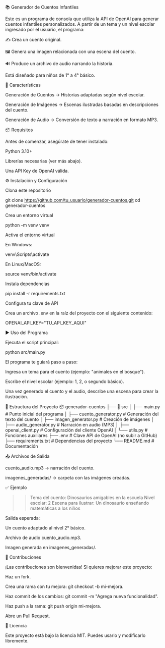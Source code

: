 📚 Generador de Cuentos Infantiles

Este es un programa de consola que utiliza la API de OpenAI para generar cuentos infantiles personalizados. A partir de un tema y un nivel escolar ingresado por el usuario, el programa:

✍️ Crea un cuento original.

🖼️ Genera una imagen relacionada con una escena del cuento.

🔊 Produce un archivo de audio narrando la historia.

Está diseñado para niños de 1° a 4° básico.

🚀 Características

Generación de Cuentos → Historias adaptadas según nivel escolar.

Generación de Imágenes → Escenas ilustradas basadas en descripciones del cuento.

Generación de Audio → Conversión de texto a narración en formato MP3.

📦 Requisitos

Antes de comenzar, asegúrate de tener instalado:

Python 3.10+

Librerías necesarias (ver más abajo).

Una API Key de OpenAI válida.

⚙️ Instalación y Configuración

Clona este repositorio

git clone https://github.com/tu_usuario/generador-cuentos.git
cd generador-cuentos


Crea un entorno virtual

python -m venv venv


Activa el entorno virtual

En Windows:

venv\Scripts\activate


En Linux/MacOS:

source venv/bin/activate


Instala dependencias

pip install -r requirements.txt


Configura tu clave de API

Crea un archivo .env en la raíz del proyecto con el siguiente contenido:

OPENAI_API_KEY="TU_API_KEY_AQUI"

▶️ Uso del Programa

Ejecuta el script principal:

python src/main.py


El programa te guiará paso a paso:

Ingresa un tema para el cuento (ejemplo: "animales en el bosque").

Escribe el nivel escolar (ejemplo: 1, 2, o segundo básico).

Una vez generado el cuento y el audio, describe una escena para crear la ilustración.

📂 Estructura del Proyecto
📦 generador-cuentos
├── 📂 src
│   ├── main.py                # Punto inicial del programa
│   ├── cuento_generator.py     # Generación del texto del cuento
│   ├── imagen_generator.py     # Creación de imágenes
│   ├── audio_generator.py      # Narración en audio (MP3)
│   ├── openai_client.py        # Configuración del cliente OpenAI
│   └── utils.py                # Funciones auxiliares
├── .env                        # Clave API de OpenAI (no subir a GitHub)
├── requirements.txt            # Dependencias del proyecto
└── README.md                   # Documentación

📤 Archivos de Salida

cuento_audio.mp3 → narración del cuento.

imagenes_generadas/ → carpeta con las imágenes creadas.

✅ Ejemplo
>> Tema del cuento: Dinosaurios amigables en la escuela
>> Nivel escolar: 2
>> Escena para ilustrar: Un dinosaurio enseñando matemáticas a los niños


Salida esperada:

Un cuento adaptado al nivel 2° básico.

Archivo de audio cuento_audio.mp3.

Imagen generada en imagenes_generadas/.

🤝 Contribuciones

¡Las contribuciones son bienvenidas! Si quieres mejorar este proyecto:

Haz un fork.

Crea una rama con tu mejora: git checkout -b mi-mejora.

Haz commit de los cambios: git commit -m "Agrega nueva funcionalidad".

Haz push a la rama: git push origin mi-mejora.

Abre un Pull Request.

📜 Licencia

Este proyecto está bajo la licencia MIT. Puedes usarlo y modificarlo libremente.